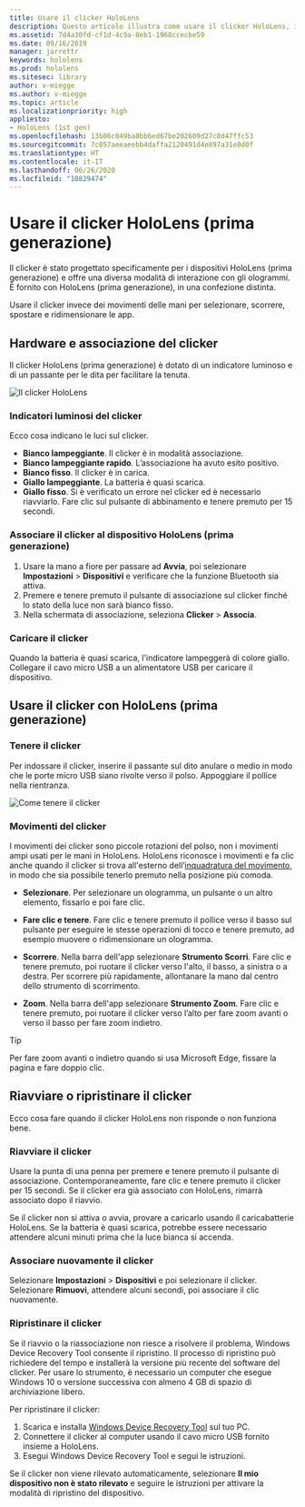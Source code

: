 ```yaml
---
title: Usare il clicker HoloLens
description: Questo articolo illustra come usare il clicker HoloLens, inclusi l'associazione, il caricamento e il ripristino del clicker.
ms.assetid: 7d4a30fd-cf1d-4c9a-8eb1-1968ccecbe59
ms.date: 09/16/2019
manager: jarrettr
keywords: hololens
ms.prod: hololens
ms.sitesec: library
author: v-miegge
ms.author: v-miegge
ms.topic: article
ms.localizationpriority: high
appliesto:
- HoloLens (1st gen)
ms.openlocfilehash: 13b86c049ba8bb6ed67be202609d27c8d47ffc53
ms.sourcegitcommit: 7c057aeeaeebb4daffa2120491d4e897a31e8d0f
ms.translationtype: HT
ms.contentlocale: it-IT
ms.lasthandoff: 06/26/2020
ms.locfileid: "10829474"
---
```

# Usare il clicker HoloLens (prima generazione)

Il clicker è stato progettato specificamente per i dispositivi HoloLens (prima generazione) e offre una diversa modalità di interazione con gli ologrammi. È fornito con HoloLens (prima generazione), in una confezione distinta.

Usare il clicker invece dei movimenti delle mani per selezionare, scorrere, spostare e ridimensionare le app.

## Hardware e associazione del clicker

Il clicker HoloLens (prima generazione) è dotato di un indicatore luminoso e di un passante per le dita per facilitare la tenuta.

![Il clicker HoloLens](images/use-hololens-clicker-1.png)

### Indicatori luminosi del clicker

Ecco cosa indicano le luci sul clicker.

- **Bianco lampeggiante**. Il clicker è in modalità associazione.
- **Bianco lampeggiante rapido**. L’associazione ha avuto esito positivo.
- **Bianco fisso**. Il clicker è in carica.
- **Giallo lampeggiante**. La batteria è quasi scarica.
- **Giallo fisso**. Si è verificato un errore nel clicker ed è necessario riavviarlo. Fare clic sul pulsante di abbinamento e tenere premuto per 15 secondi.

### Associare il clicker al dispositivo HoloLens (prima generazione)

1. Usare la mano a fiore per passare ad **Avvia**, poi selezionare **Impostazioni** > **Dispositivi** e verificare che la funzione Bluetooth sia attiva.
1. Premere e tenere premuto il pulsante di associazione sul clicker finché lo stato della luce non sarà bianco fisso.
1. Nella schermata di associazione, seleziona **Clicker** > **Associa**.

### Caricare il clicker

Quando la batteria è quasi scarica, l'indicatore lampeggerà di colore giallo. Collegare il cavo micro USB a un alimentatore USB per caricare il dispositivo.

## Usare il clicker con HoloLens (prima generazione)

### Tenere il clicker

Per indossare il clicker, inserire il passante sul dito anulare o medio in modo che le porte micro USB siano rivolte verso il polso. Appoggiare il pollice nella rientranza.

![Come tenere il clicker](images/use-hololens-clicker-2.png)

### Movimenti del clicker

I movimenti dei clicker sono piccole rotazioni del polso, non i movimenti ampi usati per le mani in HoloLens. HoloLens riconosce i movimenti e fa clic anche quando il clicker si trova all'esterno dell’[inquadratura del movimento](hololens1-basic-usage.md), in modo che sia possibile tenerlo premuto nella posizione più comoda.

- **Selezionare**. Per selezionare un ologramma, un pulsante o un altro elemento, fissarlo e poi fare clic.

- **Fare clic e tenere**. Fare clic e tenere premuto il pollice verso il basso sul pulsante per eseguire le stesse operazioni di tocco e tenere premuto, ad esempio muovere o ridimensionare un ologramma.

- **Scorrere**. Nella barra dell'app selezionare **Strumento Scorri**. Fare clic e tenere premuto, poi ruotare il clicker verso l'alto, il basso, a sinistra o a destra. Per scorrere più rapidamente, allontanare la mano dal centro dello strumento di scorrimento.

- **Zoom**. Nella barra dell'app selezionare **Strumento Zoom**. Fare clic e tenere premuto, poi ruotare il clicker verso l’alto per fare zoom avanti o verso il basso per fare zoom indietro.

> [!TIP]
> Per fare zoom avanti o indietro quando si usa Microsoft Edge, fissare la pagina e fare doppio clic.

## Riavviare o ripristinare il clicker

Ecco cosa fare quando il clicker HoloLens non risponde o non funziona bene.

### Riavviare il clicker

Usare la punta di una penna per premere e tenere premuto il pulsante di associazione. Contemporaneamente, fare clic e tenere premuto il clicker per 15 secondi. Se il clicker era già associato con HoloLens, rimarrà associato dopo il riavvio.

Se il clicker non si attiva o avvia, provare a caricarlo usando il caricabatterie HoloLens. Se la batteria è quasi scarica, potrebbe essere necessario attendere alcuni minuti prima che la luce bianca si accenda.

### Associare nuovamente il clicker

Selezionare **Impostazioni** > **Dispositivi** e poi selezionare il clicker. Selezionare **Rimuovi**, attendere alcuni secondi, poi associare il clic nuovamente.

### Ripristinare il clicker

Se il riavvio o la riassociazione non riesce a risolvere il problema, Windows Device Recovery Tool consente il ripristino. Il processo di ripristino può richiedere del tempo e installerà la versione più recente del software del clicker. Per usare lo strumento, è necessario un computer che esegue Windows 10 o versione successiva con almeno 4 GB di spazio di archiviazione libero.

Per ripristinare il clicker:

1. Scarica e installa [Windows Device Recovery Tool](https://dev.azure.com/ContentIdea/ContentIdea/_queries/query/8a004dbe-73f8-4a32-94bc-368fc2f2a895/) sul tuo PC.
1. Connettere il clicker al computer usando il cavo micro USB fornito insieme a HoloLens.
1. Esegui Windows Device Recovery Tool e segui le istruzioni.

Se il clicker non viene rilevato automaticamente, selezionare **Il mio dispositivo non è stato rilevato** e seguire le istruzioni per attivare la modalità di ripristino del dispositivo.
